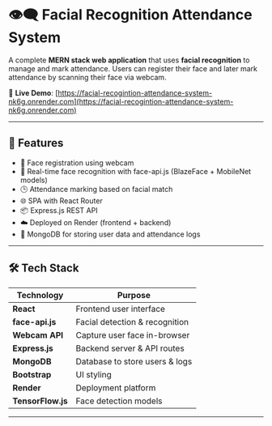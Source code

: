 # 👁️‍🗨️ Facial Recognition Attendance System

A complete **MERN stack web application** that uses **facial recognition** to manage and mark attendance. Users can register their face and later mark attendance by scanning their face via webcam.

🚀 **Live Demo**: [https://facial-recogintion-attendance-system-nk6g.onrender.com](https://facial-recogintion-attendance-system-nk6g.onrender.com)

---

## 🧠 Features

- 🎥 Face registration using webcam
- 🧠 Real-time face recognition with face-api.js (BlazeFace + MobileNet models)
- 🕒 Attendance marking based on facial match
- 🌐 SPA with React Router
- 📦 Express.js REST API
- ☁️ Deployed on Render (frontend + backend)
- 💾 MongoDB for storing user data and attendance logs

---

## 🛠️ Tech Stack

| Technology       | Purpose                          |
|------------------|----------------------------------|
| **React**        | Frontend user interface          |
| **face-api.js**  | Facial detection & recognition   |
| **Webcam API**   | Capture user face in-browser     |
| **Express.js**   | Backend server & API routes      |
| **MongoDB**      | Database to store users & logs   |
| **Bootstrap**    | UI styling                       |
| **Render**       | Deployment platform              |
| **TensorFlow.js**| Face detection models            |

---



